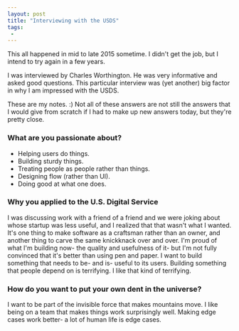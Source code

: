 ```yaml
---
layout: post
title: "Interviewing with the USDS"
tags:
 -
---
```


This all happened in mid to late 2015 sometime. I didn't get the job, but I intend to try again in a few years.

I was interviewed by Charles Worthington. He was very informative and asked good questions. This particular interview was (yet another) big factor in why I am impressed with the USDS.

These are my notes. :) Not all of these answers are not still the answers that I would give from scratch if I had to make up new answers today, but they're pretty close.

### What are you passionate about?

- Helping users do things.
- Building sturdy things.
- Treating people as people rather than things.
- Designing flow (rather than UI).
- Doing good at what one does.

### Why you applied to the U.S. Digital Service

I was discussing work with a friend of a friend and we were joking about whose startup was less useful, and I realized that that wasn't what I wanted.
It's one thing to make software as a craftsman rather than an owner, and another thing to carve the same knickknack over and over. I'm proud of what I'm building now- the quality and usefulness of it- but I'm not fully convinced that it's better than using pen and paper. I want to build something that needs to be- and is- useful to its users. Building something that people depend on is terrifying. I like that kind of terrifying.

### How do you want to put your own dent in the universe?

I want to be part of the invisible force that makes mountains move. I like being on a team that makes things work surprisingly well. Making edge cases work better- a lot of human life is edge cases.
